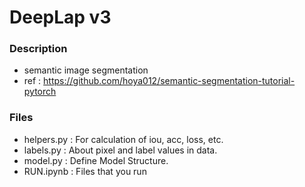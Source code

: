 # DeepLap v3 
### Description
- semantic image segmentation
- ref : https://github.com/hoya012/semantic-segmentation-tutorial-pytorch
### Files
- helpers.py : For calculation of iou, acc, loss, etc.
- labels.py : About pixel and label values in data.
- model.py : Define Model Structure.
- RUN.ipynb : Files that you run